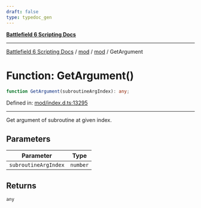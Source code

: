 ```yaml
---
draft: false
type: typedoc_gen
---
```


[**Battlefield 6 Scripting Docs**](../../../_index.md)

***

[Battlefield 6 Scripting Docs](../../../_index.md) / [mod](../../_index.md) / [mod](../_index.md) / GetArgument

# Function: GetArgument()

```ts
function GetArgument(subroutineArgIndex): any;
```

Defined in: [mod/index.d.ts:13295](https://github.com/battlefield-portal-community/portal-docs/blob/6d87e21c5922a3efb03c634dbe98e5fe6e797672/generators/santiago/mod/index.d.ts#L13295)

------------------------
Get argument of subroutine at given index.

## Parameters

| Parameter | Type |
| ------ | ------ |
| `subroutineArgIndex` | `number` |

## Returns

`any`
